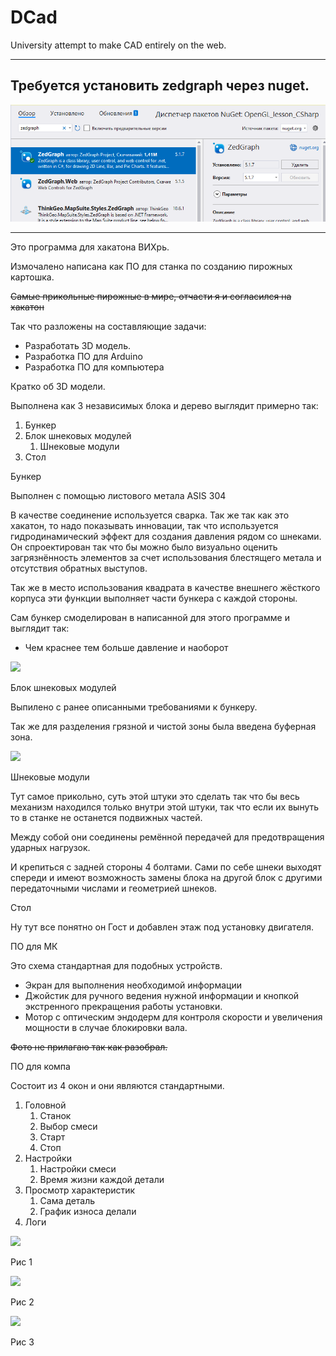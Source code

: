 # DCad
University attempt to make CAD entirely on the web.

---

## Требуется установить zedgraph через nuget.

![Как установить пакеты](https://github.com/Mika-dot/Cad/blob/Rendering-stl/media/1.PNG)

---

Это программа для хакатона ВИХрь.

Измочалено написана как ПО для станка по созданию пирожных картошка.

~~Самые прикольные пирожные в мире, отчасти я и согласился на хакатон~~

Так что разложены на составляющие задачи:

- Разработать 3D модель.
- Разработка ПО для Arduino
- Разработка ПО для компьютера

Кратко об 3D модели.

Выполнена как 3 независимых блока и дерево выглядит примерно так:

1. Бункер
1. Блок шнековых модулей
   1. Шнековые модули
1. Стол

Бункер 

Выполнен с помощью листового метала ASIS 304

В качестве соединение используется сварка. Так же так как это хакатон, то надо показывать инновации, так что используется гидродинамический эффект для создания давления рядом со шнеками. Он спроектирован так что бы можно было визуально оценить загрязнённость элементов за счет использования блестящего метала и отсутствия обратных выступов.

Так же в место использования квадрата в качестве внешнего жёсткого корпуса эти функции выполняет части бункера с каждой стороны.

Сам бункер смоделирован в написанной для этого программе и выглядит так:

- Чем краснее тем больше давление и наоборот

![](https://github.com/Mika-dot/Cad/blob/Rendering-stl/media/Aspose.Words.45507d75-8b15-476e-aff1-1cfef60e83c3.001.png)

Блок шнековых модулей

Выпилено с ранее описанными требованиями к бункеру. 

Так же для разделения грязной и чистой зоны была введена буферная зона.

![](https://github.com/Mika-dot/Cad/blob/Rendering-stl/media/Aspose.Words.45507d75-8b15-476e-aff1-1cfef60e83c3.002.png)

Шнековые модули

Тут самое прикольно, суть этой штуки это сделать так что бы весь механизм находился только внутри этой штуки, так что если их вынуть то в станке не останется подвижных частей. 

Между собой они соединены ремённой передачей для предотвращения ударных нагрузок. 

И крепиться с задней стороны 4 болтами. Сами по себе шнеки выходят спереди и имеют возможность замены блока на другой блок с другими передаточными числами и геометрией шнеков. 

Стол

Ну тут все понятно он Гост и добавлен этаж под установку двигателя.

ПО для МК

Это схема стандартная для подобных устройств.

- Экран для выполнения необходимой информации
- Джойстик для ручного ведения нужной информации и кнопкой экстренного прекращения работы установки.
- Мотор с оптическим эндодерм для контроля скорости и увеличения мощности в случае блокировки вала.

~~Фото не прилагаю так как разобрал.~~ 

ПО для компа

Состоит из 4 окон и они являются стандартными.

1. Головной
   1. Станок
   1. Выбор смеси
   1. Старт 
   1. Стоп
1. Настройки
   1. Настройки смеси
   1. Время жизни каждой детали
1. Просмотр характеристик
   1. Сама деталь
   1. График износа делали
1. Логи

![](https://github.com/Mika-dot/Cad/blob/Rendering-stl/media/Aspose.Words.45507d75-8b15-476e-aff1-1cfef60e83c3.003.png)

Рис 1

![](https://github.com/Mika-dot/Cad/blob/Rendering-stl/media/Aspose.Words.45507d75-8b15-476e-aff1-1cfef60e83c3.004.png)

Рис 2

![](https://github.com/Mika-dot/Cad/blob/Rendering-stl/media/Aspose.Words.45507d75-8b15-476e-aff1-1cfef60e83c3.005.png)

Рис 3

